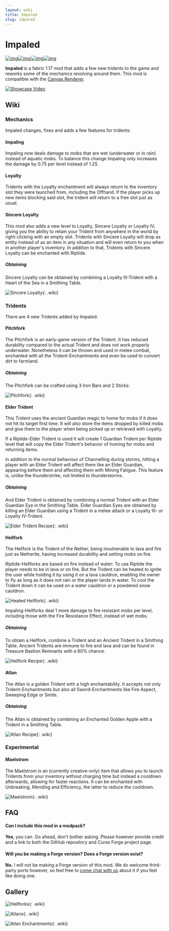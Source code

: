 ```yaml
---
layout: wiki
title: Impaled
slug: impaled
---
```

# Impaled

*[![img](https://img.shields.io/discord/292744693803122688?color=informational&label=Ladysnake&logo=Discord)](https://ladysnake.glitch.me)[![img](http://cf.way2muchnoise.eu/full_impaled_downloads.svg)](https://www.curseforge.com/minecraft/mc-mods/impaled)[![img](http://cf.way2muchnoise.eu/versions/minecraft_impaled_latest.svg)](https://www.curseforge.com/minecraft/mc-mods/impaled)[![img](https://img.shields.io/github/last-commit/ladysnake/impaled)](https://github.com/ladysnake/impaled/commits/main)*

**Impaled** is a fabric 1.17 mod that adds a few new tridents to the game and reworks some of the mechanics revolving around them. This mod is compatible with the [Canvas Renderer](https://www.curseforge.com/minecraft/mc-mods/canvas-renderer).

[![Showcase Video](https://img.youtube.com/vi/9JhblcRTRu8/0.jpg)](https://www.youtube.com/watch?v=9JhblcRTRu8)

## Wiki

### Mechanics

Impaled changes, fixes and adds a few features for tridents:

#### Impaling

Impaling now deals damage to mobs that are wet (underwater or in rain) instead of aquatic mobs. To balance this change Impaling only increases the damage by 0.75 per level instead of 1.25.

#### Loyalty

Tridents with the Loyalty enchantment will always return to the inventory slot they were launched from, including the Offhand. If the player picks up new items blocking said slot, the trident will return to a free slot just as usual.

#### Sincere Loyalty

This mod also adds a new level to Loyalty, Sincere Loyalty or Loyalty IV, giving you the ability to retain your Trident from anywhere in the world by right-clicking with an empty slot. Tridents with Sincere Loyalty will drop as entity instead of as an item in any situation and will even return to you when in another player's inventory. In addition to that, Tridents with Sincere Loyalty can be enchanted with Riptide.

##### Obtaining

Sincere Loyalty can be obtained by combining a Loyalty III-Trident with a Heart of the Sea in a Smithing Table.

![Sincere Loyalty](impaled/SincereLoyaltyRecipe.png){: .wiki}

### Tridents

There are 4 new Tridents added by Impaled:

#### Pitchfork

The Pitchfork is an early-game version of the Trident. It has reduced durability compared to the actual Trident and does not work properly underwater. Nonetheless it can be thrown and used in melee combat, enchanted with all the Trident-Enchantments and even be used to convert dirt to farmland.

##### Obtaining

The Pitchfork can be crafted using 3 Iron Bars and 2 Sticks:

![Pitchfork](impaled/Pitchfork.png){: .wiki}

#### Elder Trident

This Trident uses the ancient Guardian magic to home for mobs if it does not hit its target first time. It will also store the items dropped by killed mobs and give them to the player when being picked up or retrieved with Loyalty. 

If a Riptide-Elder Trident is used it will create 1 Guardian Trident per Riptide level that will copy the Elder Trident's behavior of homing for mobs and returning items.

In addition to the normal behaviour of Channelling during storms, hitting a player with an Elder Trident will affect them like an Elder Guardian, appearing before them and affecting them with Mining Fatigue. This feature is, unlike the thunderstrike, not limited to thunderstorms.

##### Obtaining

And Elder Trident is obtained by combining a normal Trident with an Elder Guardian Eye in the Smithing Table. Elder Guardian Eyes are obtained by killing an Elder Guardian using a Trident in a melee attack or a Loyalty III- or Loyalty IV-Trident.

![Elder Trident Recipe](impaled/ElderTrident.png){: .wiki}

#### Hellfork

The Hellfork is the Trident of the Nether, being invulnerable to lava and fire just as Netherite, having increased durability and setting mobs on fire.

Riptide-Hellforks are based on fire instead of water: To use Riptide the player needs to be in lava or on fire. But the Trident can be heated to ignite the user while holding it by using it on a lava cauldron, enabling the owner to fly as long as it does not rain or the player lands in water. To cool the Trident down it can be used on a water cauldron or a powdered snow cauldron.

![Heated Hellfork](impaled/HellforkHeated.png){: .wiki}

Impaling-Hellforks deal 1 more damage to fire resistant mobs per level, including those with the Fire Resistance Effect, instead of wet mobs.

##### Obtaining

To obtain a Hellfork, combine a Trident and an Ancient Trident in a Smithing Table. Ancient Tridents are immune to fire and lava and can be found in Treasure Bastion Remnants with a 60% chance.

![Hellfork Recipe](impaled/Hellfork.png){: .wiki}

#### Atlan

The Atlan is a golden Trident with a high enchantability. It accepts not only Trident-Enchantments but also all Sword-Enchantments like Fire Aspect, Sweeping Edge or Smite.

##### Obtaining

The Atlan is obtained by combining an Enchanted Golden Apple with a Trident in a Smithing Table.

![Atlan Recipe](impaled/Atlan.png){: .wiki}

### Experimental

#### Maelstrom

The Maelstrom is an (currently creative-only) item that allows you to launch Tridents from your inventory without charging time but instead a cooldown afterwards, allowing for faster reactions. It can be enchanted with Unbreaking, Mending and Efficiency, the latter to reduce the cooldown.

![Maelstrom](impaled/Maelstrom.png){: .wiki}

## FAQ

#### Can I include this mod in a modpack?

**Yes**, you can. Go ahead, don't bother asking. Please  however provide credit and a link to both the GitHub repository and  Curse Forge project page.

#### Will you be making a Forge version? Does a Forge version exist?

**No**, I will not be making a Forge version of this mod. We do welcome third-party ports however, so feel free to [come chat with us](https://ladysnake.glitch.me) about it if you feel like doing one.



## Gallery

![Hellforks](impaled/Hellforks.jpg){: .wiki}

![Atlans](impaled/Atlans.jpg){: .wiki}

![Atlan Enchantments](impaled/AtlanEnchantmentsRAT.png){: .wiki}